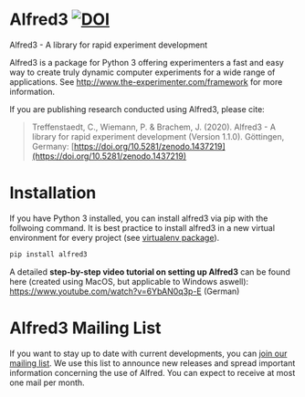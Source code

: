 Alfred3 [![DOI](https://zenodo.org/badge/150700371.svg)](https://zenodo.org/badge/latestdoi/150700371)
======

Alfred3 - A library for rapid experiment development

Alfred3 is a package for Python 3 offering experimenters a fast and easy way to create truly dynamic computer experiments for a wide range of applications. See http://www.the-experimenter.com/framework for more information.

If you are publishing research conducted using Alfred3, please cite:

> Treffenstaedt, C., Wiemann, P. & Brachem, J. (2020). Alfred3 - A library for rapid experiment development (Version 1.1.0). Göttingen, Germany: [https://doi.org/10.5281/zenodo.1437219](https://doi.org/10.5281/zenodo.1437219)


# Installation

If you have Python 3 installed, you can install alfred3 via pip with the follwoing command. It is best practice to install alfred3 in a new virtual environment for every project (see [virtualenv package](https://virtualenv.pypa.io/en/latest/)).

```bash
pip install alfred3
```

A detailed **step-by-step video tutorial on setting up Alfred3** can be found here (created using MacOS, but applicable to Windows aswell): https://www.youtube.com/watch?v=6YbAN0q3p-E (German)

# Alfred3 Mailing List

If you want to stay up to date with current developments, you can [join our mailing list](https://listserv.gwdg.de/mailman/listinfo/Alfred).
We use this list to announce new releases and spread important information concerning the use of Alfred. You can expect to receive at most one mail per month.

